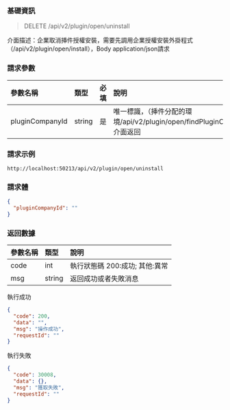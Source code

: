 ### 基礎資訊

> DELETE /api/v2/plugin/open/uninstall

介面描述：企業取消挿件授權安裝，需要先調用企業授權安裝外掛程式（/api/v2/plugin/open/install），Body application/json請求

### 請求參數

|參數名稱|類型|必填|說明|
|:----| :-- | :-- | :--- |
| pluginCompanyId | string | 是 | 唯一標識，（挿件分配的環境/api/v2/plugin/open/findPluginCompanies）介面返回 |

### 請求示例

```
http://localhost:50213/api/v2/plugin/open/uninstall
```

### 請求體

```json
{
  "pluginCompanyId": ""
}
```

### 返回數據

| 參數名稱 | 類型   | 說明     |
| :------- | :----- | :--- |
| code     | int    | 執行狀態碼 200:成功; 其他:異常 |
| msg      | string | 返回成功或者失敗消息  |

執行成功

```json
{
  "code": 200,
  "data": "",
  "msg": "操作成功",
  "requestId": ""
}
```

執行失敗

```json
{
  "code": 30008,
  "data": {},
  "msg": "獲取失敗",
  "requestId": ""
}
```

